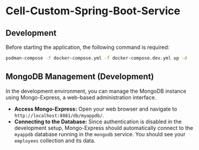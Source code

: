 # Cell-Custom-Spring-Boot-Service

## Development

Before starting the application, the following command is required:

```bash
podman-compose -f docker-compose.yml -f docker-compose.dev.yml up -d
```

## MongoDB Management (Development)

In the development environment, you can manage the MongoDB instance using Mongo-Express, a web-based administration interface.

*   **Access Mongo-Express:** Open your web browser and navigate to `http://localhost:8081/db/myappdb/`.
*   **Connecting to the Database:** Since authentication is disabled in the development setup, Mongo-Express should automatically connect to the `myappdb` database running in the `mongodb` service. You should see your `employees` collection and its data.
